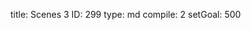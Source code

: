 title:          Scenes 3
ID:             299
type:           md
compile:        2
setGoal:        500


